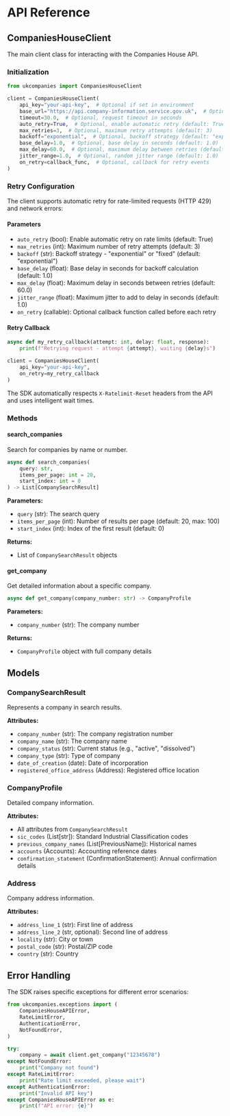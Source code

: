 # API Reference

## CompaniesHouseClient

The main client class for interacting with the Companies House API.

### Initialization

```python
from ukcompanies import CompaniesHouseClient

client = CompaniesHouseClient(
    api_key="your-api-key",  # Optional if set in environment
    base_url="https://api.company-information.service.gov.uk",  # Optional, uses default
    timeout=30.0,  # Optional, request timeout in seconds
    auto_retry=True,  # Optional, enable automatic retry (default: True)
    max_retries=3,  # Optional, maximum retry attempts (default: 3)
    backoff="exponential",  # Optional, backoff strategy (default: "exponential")
    base_delay=1.0,  # Optional, base delay in seconds (default: 1.0)
    max_delay=60.0,  # Optional, maximum delay between retries (default: 60.0)
    jitter_range=1.0,  # Optional, random jitter range (default: 1.0)
    on_retry=callback_func,  # Optional, callback for retry events
)
```

### Retry Configuration

The client supports automatic retry for rate-limited requests (HTTP 429) and network errors:

#### Parameters

- `auto_retry` (bool): Enable automatic retry on rate limits (default: True)
- `max_retries` (int): Maximum number of retry attempts (default: 3)
- `backoff` (str): Backoff strategy - "exponential" or "fixed" (default: "exponential")
- `base_delay` (float): Base delay in seconds for backoff calculation (default: 1.0)
- `max_delay` (float): Maximum delay in seconds between retries (default: 60.0)
- `jitter_range` (float): Maximum jitter to add to delay in seconds (default: 1.0)
- `on_retry` (callable): Optional callback function called before each retry

#### Retry Callback

```python
async def my_retry_callback(attempt: int, delay: float, response):
    print(f"Retrying request - attempt {attempt}, waiting {delay}s")

client = CompaniesHouseClient(
    api_key="your-api-key",
    on_retry=my_retry_callback
)
```

The SDK automatically respects `X-Ratelimit-Reset` headers from the API and uses intelligent wait times.

### Methods

#### search_companies

Search for companies by name or number.

```python
async def search_companies(
    query: str,
    items_per_page: int = 20,
    start_index: int = 0
) -> List[CompanySearchResult]
```

**Parameters:**
- `query` (str): The search query
- `items_per_page` (int): Number of results per page (default: 20, max: 100)
- `start_index` (int): Index of the first result (default: 0)

**Returns:**
- List of `CompanySearchResult` objects

#### get_company

Get detailed information about a specific company.

```python
async def get_company(company_number: str) -> CompanyProfile
```

**Parameters:**
- `company_number` (str): The company number

**Returns:**
- `CompanyProfile` object with full company details

## Models

### CompanySearchResult

Represents a company in search results.

**Attributes:**
- `company_number` (str): The company registration number
- `company_name` (str): The company name
- `company_status` (str): Current status (e.g., "active", "dissolved")
- `company_type` (str): Type of company
- `date_of_creation` (date): Date of incorporation
- `registered_office_address` (Address): Registered office location

### CompanyProfile

Detailed company information.

**Attributes:**
- All attributes from `CompanySearchResult`
- `sic_codes` (List[str]): Standard Industrial Classification codes
- `previous_company_names` (List[PreviousName]): Historical names
- `accounts` (Accounts): Accounting reference dates
- `confirmation_statement` (ConfirmationStatement): Annual confirmation details

### Address

Company address information.

**Attributes:**
- `address_line_1` (str): First line of address
- `address_line_2` (str, optional): Second line of address
- `locality` (str): City or town
- `postal_code` (str): Postal/ZIP code
- `country` (str): Country

## Error Handling

The SDK raises specific exceptions for different error scenarios:

```python
from ukcompanies.exceptions import (
    CompaniesHouseAPIError,
    RateLimitError,
    AuthenticationError,
    NotFoundError,
)

try:
    company = await client.get_company("12345678")
except NotFoundError:
    print("Company not found")
except RateLimitError:
    print("Rate limit exceeded, please wait")
except AuthenticationError:
    print("Invalid API key")
except CompaniesHouseAPIError as e:
    print(f"API error: {e}")
```